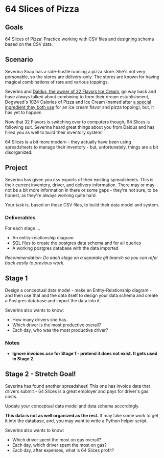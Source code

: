 # 64 Slices of Pizza

## Goals

64 Slices of Pizza! Practice working with CSV files and designing schema based on the CSV data.

## Scenario

Severina Snap has a side-hustle running a pizza store. She's not very personable, so the stores are delivery-only. The stores are known for having magical combinations of rare and various toppings.

Severina and [Daldus, the owner of 32 Flavors Ice Cream](https://github.com/Code-Platoon-Assignments/sql-32-flavors-1), go way back and have always talked about combining to form their dream establishment, Dogweed's 1024 Calories of Pizza and Ice Cream (named after [a special ingredient they both use](https://texasbeyondhistory.net/ethnobot/images/dogweed.html) for an ice cream flavor and pizza topping), but, it has yet to happen.

Now that 32 Flavors is switching over to computers though, 64 Slices is following suit. Severina heard great things about you from Daldus and has hired you as well to build their inventory system!

64 Slices is a bit more modern - they actually have been using spreadsheets to manage their inventory - but, unfortunately, things are a bit disorganized.

## Project

Severina has given you csv exports of their existing spreadsheets. This is their current inventory, driver, and delivery information. There may or may not be a bit more information in there or some gaps - they're not sure, to be honest, as they're always working quite hard.

Your task is, based on these CSV files, to build their data model and system.

### Deliverables

For each stage ...

- An entity-relationship diagram
- SQL files to create the postgres data schema and for all queries
- A working postgres database with the data imported

*Recommendation: Do each stage on a separate git branch so you can refer back easily to previous work.*

## Stage 1

Design a conceptual data model - make an Entity-Relationship diagram - and then use that and the data itself to design your data schema and create a Postgres database and import the data into it.

Severina also wants to know:

- How many drivers she has.
- Which driver is the most productive overall?
- Each day, who was the most productive driver?

  
### Notes
- **Ignore invoices.csv for Stage 1 - pretend it does not exist. It gets used in Stage 2.**

## Stage 2 - Stretch Goal!

Severina has found another spreadsheet! This one has invoice data that drivers submit - 64 Slices is a great employer and pays for driver's gas costs.

Update your conceptual data model and data schema accordingly. 

**This data is not as well organized as the rest.** It may take some work to get it into the database, and, you may want to write a Python helper script.

Severina also wants to know:

- Which driver spent the most on gas overall?
- Each day, which driver spent the most on gas?
- Each day, after expenses, what is 64 Slices profit?

